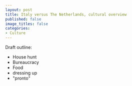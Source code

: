 ```yaml
---
layout: post
title: Italy versus The Netherlands, cultural overview
published: false
image_titles: false
categories:
- Culture
---
```


Draft outline:

* House hunt 
* Bureaucracy
* Food
* dressing up
* "pronto"

